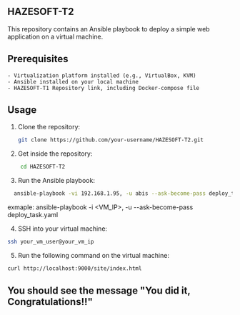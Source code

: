 HAZESOFT-T2
-----------
This repository contains an Ansible playbook to deploy a simple web application on a virtual machine.

Prerequisites
-------------
```
- Virtualization platform installed (e.g., VirtualBox, KVM)
- Ansible installed on your local machine
- HAZESOFT-T1 Repository link, including Docker-compose file
```

Usage
------
1. Clone the repository:

   ```bash
   git clone https://github.com/your-username/HAZESOFT-T2.git
   ```
2. Get inside the repository:
```bash
    cd HAZESOFT-T2
```
3. Run the Ansible playbook:
```bash
  ansible-playbook -vi 192.168.1.95, -u abis --ask-become-pass deploy_task.yaml
   ```
exmaple:
  ansible-playbook -i <VM_IP>, -u <username> --ask-become-pass deploy_task.yaml   

4. SSH into your virtual machine:
```bash
ssh your_vm_user@your_vm_ip
```
5. Run the following command on the virtual machine:
```bash
curl http://localhost:9000/site/index.html
```
You should see the message "You did it, Congratulations!!"
----------------------------------------------------------

